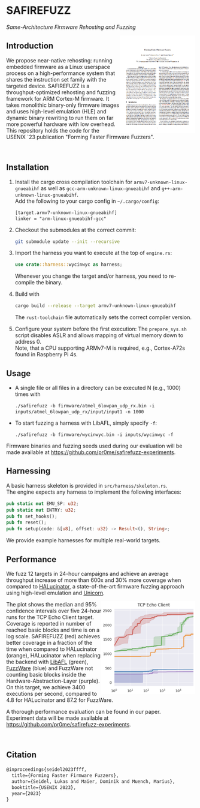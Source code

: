 # SAFIREFUZZ
_Same-Architecture Firmware Rehosting and Fuzzing_


<a href="https://arxiv.org/pdf/tobeupdated"> <img title="" src="images/paper.png" alt="forming faster firmware fuzzers paper" align="right" width="200"></a>

## Introduction
We propose near-native rehosting: running embedded firmware as a Linux userspace
process on a high-performance system that shares the instruction set family with the targeted device. 
SAFIREFUZZ is a throughput-optimized rehosting and fuzzing framework for ARM Cortex-M firmware.
It takes monolithic binary-only firmware images and uses high-level emulation (HLE) and dynamic binary
rewriting to run them on far more powerful hardware with low overhead.  
This repository holds the code for the USENIX `23 publication "Forming Faster Firmware Fuzzers".

<br />

## Installation
1. Install the cargo cross compilation toolchain for `armv7-unknown-linux-gnueabihf` as well as `gcc-arm-unknown-linux-gnueabihf` and `g++-arm-unknown-linux-gnueabihf`.  
    Add the following to your cargo config in `~/.cargo/config`:
    ```
    [target.armv7-unknown-linux-gnueabihf]
    linker = "arm-linux-gnueabihf-gcc"
    ```

2. Checkout the submodules at the correct commit:
    ```bash
    git submodule update --init --recursive
    ```

3. Import the harness you want to execute at the top of `engine.rs`:
    ```rust
    use crate::harness::wycinwyc as harness;
    ```
    Whenever you change the target and/or harness, you need to re-compile the binary.

4. Build with
    ```bash
    cargo build --release --target armv7-unknown-linux-gnueabihf
    ```
    The `rust-toolchain` file automatically sets the correct compiler version.

5. Configure your system before the first execution:
The `prepare_sys.sh` script disables ASLR and allows mapping of virtual memory down to address 0.  
Note, that a CPU supporting ARMv7-M is required, e.g.,  Cortex-A72s found in Raspberry Pi 4s.

## Usage
- A single file or all files in a directory can be executed N (e.g., 1000) times with
  ```
  ./safirefuzz -b firmware/atmel_6lowpan_udp_rx.bin -i inputs/atmel_6lowpan_udp_rx/input/input1 -n 1000
  ```
- To start fuzzing a harness with LibAFL, simply specify `-f`:
  ```
  ./safirefuzz -b firmware/wycinwyc.bin -i inputs/wycinwyc -f
  ```

Firmware binaries and fuzzing seeds used during our evaluation will be made available at https://github.com/pr0me/safirefuzz-experiments.

## Harnessing
A basic harness skeleton is provided in `src/harness/skeleton.rs`.  
The engine expects any harness to implement the following interfaces:
```rust
pub static mut EMU_SP: u32;
pub static mut ENTRY: u32;
pub fn set_hooks();
pub fn reset();
pub fn setup(code: &[u8], offset: u32) -> Result<(), String>;
```
We provide example harnesses for multiple real-world targets.

## Performance
We fuzz 12 targets in 24-hour campaigns and achieve an average throughput increase of more than 600x and 30% more coverage when compared to [HALucinator](https://github.com/ucsb-seclab/hal-fuzz), a state-of-the-art firmware fuzzing approach using high-level emulation and [Unicorn](https://github.com/unicorn-engine/unicorn). 

<img src="./images/cov.png" width="250" align="right">

The plot shows the median and 95% confidence intervals over five 24-hour runs for the TCP Echo Client target.
Coverage is reported in number of reached basic blocks and time is on a log scale.
SAFIREFUZZ (red) achieves better coverage in a fraction of the time when compared to HALucinator (orange), HALucinator when replacing the backend with [LibAFL](https://github.com/AFLplusplus/LibAFL) (green), [FuzzWare](https://github.com/fuzzware-fuzzer/fuzzware) (blue) and FuzzWare not counting basic blocks inside the Hardware-Abstraction-Layer (purple).  
On this target, we achieve 3400 executions per second, compared to 4.8 for HALucinator and 87.2 for FuzzWare.

A thorough performance evaluation can be found in our paper.  
Experiment data will be made available at https://github.com/pr0me/safirefuzz-experiments.

<br />

## Citation
```
@inproceedings{seidel2023ffff,
  title={Forming Faster Firmware Fuzzers},
  author={Seidel, Lukas and Maier, Dominik and Muench, Marius},
  booktitle={USENIX 2023},
  year={2023}
}
```
